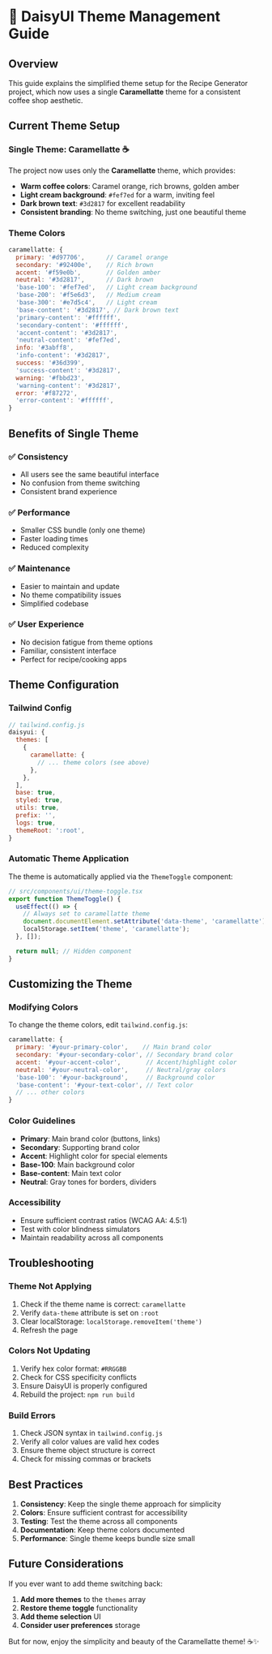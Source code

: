 # 🎨 DaisyUI Theme Management Guide

## Overview

This guide explains the simplified theme setup for the Recipe Generator project, which now uses a single **Caramellatte** theme for a consistent coffee shop aesthetic.

## Current Theme Setup

### Single Theme: Caramellatte ☕

The project now uses only the **Caramellatte** theme, which provides:

- **Warm coffee colors**: Caramel orange, rich browns, golden amber
- **Light cream background**: `#fef7ed` for a warm, inviting feel
- **Dark brown text**: `#3d2817` for excellent readability
- **Consistent branding**: No theme switching, just one beautiful theme

### Theme Colors

```javascript
caramellatte: {
  primary: '#d97706',      // Caramel orange
  secondary: '#92400e',    // Rich brown
  accent: '#f59e0b',       // Golden amber
  neutral: '#3d2817',      // Dark brown
  'base-100': '#fef7ed',   // Light cream background
  'base-200': '#f5e6d3',   // Medium cream
  'base-300': '#e7d5c4',   // Light cream
  'base-content': '#3d2817', // Dark brown text
  'primary-content': '#ffffff',
  'secondary-content': '#ffffff',
  'accent-content': '#3d2817',
  'neutral-content': '#fef7ed',
  info: '#3abff8',
  'info-content': '#3d2817',
  success: '#36d399',
  'success-content': '#3d2817',
  warning: '#fbbd23',
  'warning-content': '#3d2817',
  error: '#f87272',
  'error-content': '#ffffff',
}
```

## Benefits of Single Theme

### ✅ **Consistency**

- All users see the same beautiful interface
- No confusion from theme switching
- Consistent brand experience

### ✅ **Performance**

- Smaller CSS bundle (only one theme)
- Faster loading times
- Reduced complexity

### ✅ **Maintenance**

- Easier to maintain and update
- No theme compatibility issues
- Simplified codebase

### ✅ **User Experience**

- No decision fatigue from theme options
- Familiar, consistent interface
- Perfect for recipe/cooking apps

## Theme Configuration

### Tailwind Config

```javascript
// tailwind.config.js
daisyui: {
  themes: [
    {
      caramellatte: {
        // ... theme colors (see above)
      },
    },
  ],
  base: true,
  styled: true,
  utils: true,
  prefix: '',
  logs: true,
  themeRoot: ':root',
}
```

### Automatic Theme Application

The theme is automatically applied via the `ThemeToggle` component:

```javascript
// src/components/ui/theme-toggle.tsx
export function ThemeToggle() {
  useEffect(() => {
    // Always set to caramellatte theme
    document.documentElement.setAttribute('data-theme', 'caramellatte');
    localStorage.setItem('theme', 'caramellatte');
  }, []);

  return null; // Hidden component
}
```

## Customizing the Theme

### Modifying Colors

To change the theme colors, edit `tailwind.config.js`:

```javascript
caramellatte: {
  primary: '#your-primary-color',    // Main brand color
  secondary: '#your-secondary-color', // Secondary brand color
  accent: '#your-accent-color',       // Accent/highlight color
  neutral: '#your-neutral-color',     // Neutral/gray colors
  'base-100': '#your-background',     // Background color
  'base-content': '#your-text-color', // Text color
  // ... other colors
}
```

### Color Guidelines

- **Primary**: Main brand color (buttons, links)
- **Secondary**: Supporting brand color
- **Accent**: Highlight color for special elements
- **Base-100**: Main background color
- **Base-content**: Main text color
- **Neutral**: Gray tones for borders, dividers

### Accessibility

- Ensure sufficient contrast ratios (WCAG AA: 4.5:1)
- Test with color blindness simulators
- Maintain readability across all components

## Troubleshooting

### Theme Not Applying

1. Check if the theme name is correct: `caramellatte`
2. Verify `data-theme` attribute is set on `:root`
3. Clear localStorage: `localStorage.removeItem('theme')`
4. Refresh the page

### Colors Not Updating

1. Verify hex color format: `#RRGGBB`
2. Check for CSS specificity conflicts
3. Ensure DaisyUI is properly configured
4. Rebuild the project: `npm run build`

### Build Errors

1. Check JSON syntax in `tailwind.config.js`
2. Verify all color values are valid hex codes
3. Ensure theme object structure is correct
4. Check for missing commas or brackets

## Best Practices

1. **Consistency**: Keep the single theme approach for simplicity
2. **Colors**: Ensure sufficient contrast for accessibility
3. **Testing**: Test the theme across all components
4. **Documentation**: Keep theme colors documented
5. **Performance**: Single theme keeps bundle size small

## Future Considerations

If you ever want to add theme switching back:

1. **Add more themes** to the `themes` array
2. **Restore theme toggle** functionality
3. **Add theme selection** UI
4. **Consider user preferences** storage

But for now, enjoy the simplicity and beauty of the Caramellatte theme! ☕✨
